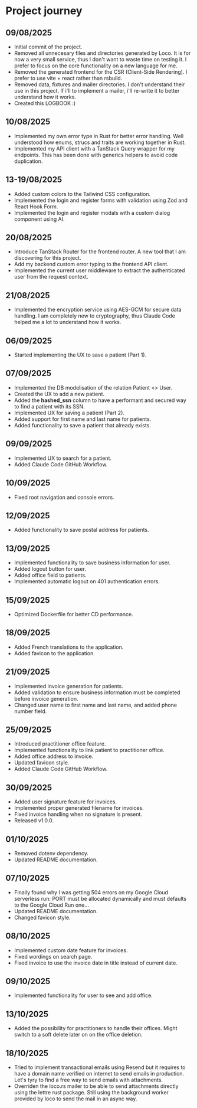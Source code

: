 # Project journey

## 09/08/2025

- Initial commit of the project.
- Removed all unnecesary files and directories generated by Loco. It is for now a very small service, thus I don't want to waste time on testing it. I prefer to focus on the core functionality on a new language for me.
- Removed the generated frontend for the CSR (Client-Side Rendering). I prefer to use vite + react rather than rsbuild. 
- Removed data, fixtures and mailer directories. I don't understand their use in this project. If i'll to implement a mailer, i'll re-write it to better understand how it works.
- Created this LOGBOOK :) 

## 10/08/2025

- Implemented my own error type in Rust for better error handling. Well understood how enums, strucs and traits are working together in Rust.
- Implemented my API client with a TanStack Query wrapper for my endpoints. This has been done with generics helpers to avoid code duplication.

## 13-19/08/2025

- Added custom colors to the Tailwind CSS configuration.
- Implemented the login and register forms with validation using Zod and React Hook Form.
- Implemented the login and register modals with a custom dialog component using AI.

## 20/08/2025

- Introduce TanStack Router for the frontend router. A new tool that I am discovering for this project.
- Add my backend custom error typing to the frontend API client.
- Implemented the current user middleware to extract the authenticated user from the request context.

## 21/08/2025

- Implemented the encryption service using AES-GCM for secure data handling. I am completely new to cryptography, thus Claude Code helped me a lot to understand how it works.

## 06/09/2025

- Started implementing the UX to save a patient (Part 1).

## 07/09/2025

- Implemented the DB modelisation of the relation Patient <> User.
- Created the UX to add a new patient.
- Added the **hashed_ssn** column to have a performant and secured way to find a patient with its SSN.
- Implemented UX for saving a patient (Part 2).
- Added support for first name and last name for patients.
- Added functionality to save a patient that already exists.

## 09/09/2025

- Implemented UX to search for a patient.
- Added Claude Code GitHub Workflow.

## 10/09/2025

- Fixed root navigation and console errors.

## 12/09/2025

- Added functionality to save postal address for patients.

## 13/09/2025

- Implemented functionality to save business information for user.
- Added logout button for user.
- Added office field to patients.
- Implemented automatic logout on 401 authentication errors.

## 15/09/2025

- Optimized Dockerfile for better CD performance.

## 18/09/2025

- Added French translations to the application.
- Added favicon to the application.

## 21/09/2025

- Implemented invoice generation for patients.
- Added validation to ensure business information must be completed before invoice generation.
- Changed user name to first name and last name, and added phone number field.

## 25/09/2025

- Introduced practitioner office feature.
- Implemented functionality to link patient to practitioner office.
- Added office address to invoice.
- Updated favicon style.
- Added Claude Code GitHub Workflow.

## 30/09/2025

- Added user signature feature for invoices.
- Implemented proper generated filename for invoices.
- Fixed invoice handling when no signature is present.
- Released v1.0.0.

## 01/10/2025

- Removed dotenv dependency.
- Updated README documentation.

## 07/10/2025

- Finally found why I was getting 504 errors on my Google Cloud serverless run: PORT must be allocated dynamically and must defaults to the Google Cloud Run one... 
- Updated README documentation.
- Changed favicon style.

## 08/10/2025

- Implemented custom date feature for invoices.
- Fixed wordings on search page.
- Fixed invoice to use the invoice date in title instead of current date.

## 09/10/2025

- Implemented functionality for user to see and add office.

## 13/10/2025

- Added the possibility for practitioners to handle their offices. Might switch to a soft delete later on on the office deletion.

## 18/10/2025

- Tried to implement transactional emails using Resend but it requires to have a domain name verified on internet to send emails in production. Let's tyry to find a free way to send emails with attachments.
- Overriden the loco.rs mailer to be able to send attachments directly using the lettre rust package. Still using the background worker provided by loco to send the mail in an async way.